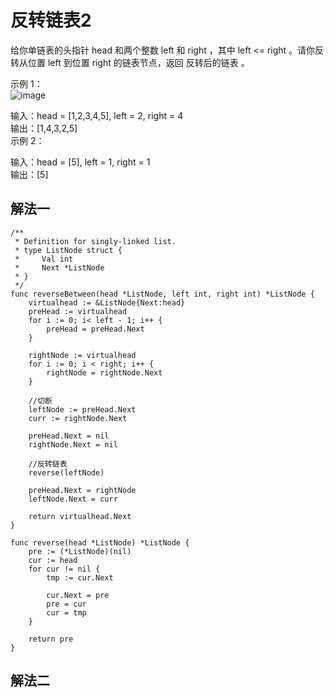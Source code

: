 # 反转链表2
给你单链表的头指针 head 和两个整数 left 和 right ，其中 left <= right 。请你反转从位置 left 到位置 right 的链表节点，返回 反转后的链表 。  

示例 1：  
![image](https://github.com/user-attachments/assets/58fbf426-ac7f-456a-96f8-73749fdabfac)


输入：head = [1,2,3,4,5], left = 2, right = 4  
输出：[1,4,3,2,5]  
示例 2：  

输入：head = [5], left = 1, right = 1  
输出：[5]  

## 解法一

```
/**
 * Definition for singly-linked list.
 * type ListNode struct {
 *     Val int
 *     Next *ListNode
 * }
 */
func reverseBetween(head *ListNode, left int, right int) *ListNode {
    virtualhead := &ListNode{Next:head}
    preHead := virtualhead
    for i := 0; i< left - 1; i++ {
        preHead = preHead.Next
    }

    rightNode := virtualhead
    for i := 0; i < right; i++ {
        rightNode = rightNode.Next
    }

    //切断
    leftNode := preHead.Next
    curr := rightNode.Next

    preHead.Next = nil
    rightNode.Next = nil

    //反转链表
    reverse(leftNode)

    preHead.Next = rightNode
    leftNode.Next = curr

    return virtualhead.Next
}

func reverse(head *ListNode) *ListNode {
    pre := (*ListNode)(nil)
    cur := head
    for cur != nil {
        tmp := cur.Next

        cur.Next = pre
        pre = cur
        cur = tmp
    }

    return pre
}
```

## 解法二
```

```
